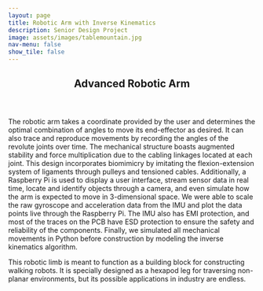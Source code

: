 ```yaml
---
layout: page
title: Robotic Arm with Inverse Kinematics
description: Senior Design Project
image: assets/images/tablemountain.jpg
nav-menu: false
show_tile: false
---
```


<!-- Main -->
<div id="main" class="alt">

  <!-- One -->
<section id="one">
	<div class="inner">
		<header class="major">
			<h1>Advanced Robotic Arm</h1>
		</header>

<!-- Content -->

The robotic arm takes a coordinate provided by the user and determines the optimal combination of angles to move its end-effector as desired. It can also trace and reproduce movements by recording the angles of the revolute joints over time. The mechanical structure boasts augmented stability and force multiplication due to the cabling linkages located at each joint. This design incorporates biomimicry by imitating the flexion-extension system of ligaments through pulleys and tensioned cables. Additionally, a Raspberry Pi is used to display a user interface, stream sensor data in real time, locate and identify objects through a camera, and even simulate how the arm is expected to move in 3-dimensional space. We were able to scale the raw gyroscope and acceleration data from the IMU and plot the data points live through the Raspberry Pi. The IMU also has EMI protection, and most of the traces on the PCB have ESD protection to ensure the safety and reliability of the components. Finally, we simulated all mechanical movements in Python before construction by modeling the inverse kinematics algorithm.

This robotic limb is meant to function as a building block for constructing walking robots. It is specially designed as a hexapod leg for traversing non-planar environments, but its possible applications in industry are endless. 
